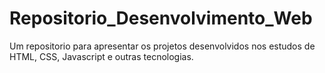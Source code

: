 # Repositorio_Desenvolvimento_Web
Um repositorio para apresentar os projetos desenvolvidos nos estudos de HTML, CSS, Javascript e outras tecnologias.
